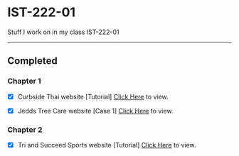 # IST-222-01
Stuff I work on in my class IST-222-01

---

## Completed

### Chapter 1

- [X] Curbside Thai website [Tutorial] [Click Here](https://jtrent238.github.io/IST-222-01/Tutorial01/html01/tutorial/ct_start.html) to view.

- [X] Jedds Tree Care website [Case 1] [Click Here](https://jtrent238.github.io/IST-222-01/Tutorial01/html01/case1/jtc_index.html) to view.

### Chapter 2

- [X] Tri and Succeed Sports website [Tutorial] [Click Here](https://jtrent238.github.io/IST-222-01/Tutorial02/html02/tutorial/tss_home.html) to view.